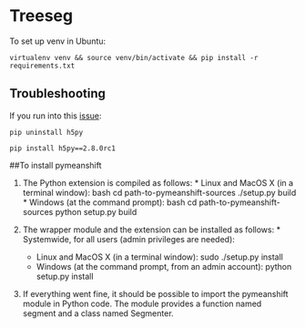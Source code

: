# Treeseg

To set up venv in Ubuntu:

`virtualenv venv && source venv/bin/activate && pip install -r requirements.txt`

## Troubleshooting

If you run into this [issue](https://github.com/pandas-dev/pandas/issues/19666):

`pip uninstall h5py` 
</br>

`pip install h5py==2.8.0rc1`

##To install pymeanshift
1.  The Python extension is compiled as follows: * Linux and MacOS X (in a terminal window): bash cd path-to-pymeanshift-sources ./setup.py build * Windows (at the command prompt): bash cd path-to-pymeanshift-sources python setup.py build

2.  The wrapper module and the extension can be installed as follows: * Systemwide, for all users (admin privileges are needed):
    * Linux and MacOS X (in a terminal window):
        sudo ./setup.py install
    * Windows (at the command prompt, from an admin account):
        python setup.py install

3.  If everything went fine, it should be possible to import the pymeanshift module in Python code. The module provides a function named segment and a class named Segmenter.